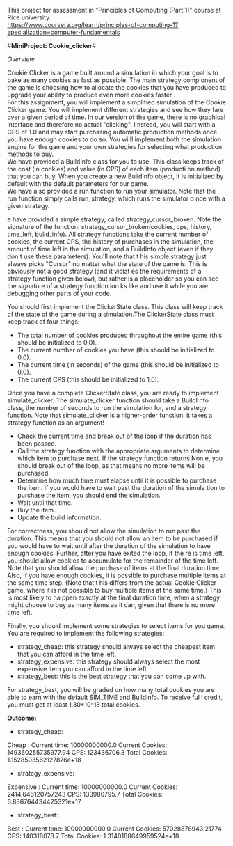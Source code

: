 This project for assessment in "Principles of Computing (Part 1)" course at Rice university.  
https://www.coursera.org/learn/principles-of-computing-1?specialization=computer-fundamentals  

#**MiniProject: Cookie_clicker**#  

*Overview*  

Cookie Clicker is a game built around a simulation in which your goal is to bake as many cookies as fast as possible. The main strategy comp
onent of the game is choosing how to allocate the cookies that you have produced to upgrade your ability to produce even more cookies faster
.   
For this assignment, you will implement a simplified simulation of the Cookie Clicker game. You will implement different strategies and see
how they fare over a given period of time. In our version of the game, there is no graphical interface and therefore no actual "clicking". I
nstead, you will start with a CPS of 1.0 and may start purchasing automatic production methods once you have enough cookies to do so. You wi
ll implement both the simulation engine for the game and your own strategies for selecting what production methods to buy.  
We have provided a BuildInfo class for you to use. This class keeps track of the cost (in cookies) and value (in CPS) of each item (producti
on method) that you can buy. When you create a new BuildInfo object, it is initialized by default with the default parameters for our game.  
We have also provided a run function to run your simulator. Note that the run function simply calls run_strategy, which runs the simulator o
nce with a given strategy.  

e have provided a simple strategy, called strategy_cursor_broken. Note the signature of the function: strategy_cursor_broken(cookies, cps,
history, time_left, build_info). All strategy functions take the current number of cookies, the current CPS, the history of purchases in the
 simulation, the amount of time left in the simulation, and a BuildInfo object (even if they don't use these parameters). You'll note that t
his simple strategy just always picks "Cursor" no matter what the state of the game is. This is obviously not a good strategy (and it violat
es the requirements of a strategy function given below), but rather is a placeholder so you can see the signature of a strategy function loo
ks like and use it while you are debugging other parts of your code.  


You should first implement the ClickerState class. This class will keep track of the state of the game during a simulation.The ClickerState class must keep track of four things:

- The total number of cookies produced throughout the entire game (this should be initialized to 0.0).
- The current number of cookies you have (this should be initialized to 0.0).
- The current time (in seconds) of the game (this should be initialized to 0.0).
- The current CPS (this should be initialized to 1.0).

Once you have a complete ClickerState class, you are ready to implement simulate_clicker. The simulate_clicker function should take a BuildI
nfo class, the number of seconds to run the simulation for, and a strategy function. Note that simulate_clicker is a higher-order function:
it takes a strategy function as an argument!

- Check the current time and break out of the loop if the duration has been passed.
- Call the strategy function with the appropriate arguments to determine which item to purchase next. If the strategy function returns Non
e, you should break out of the loop, as that means no more items will be purchased.
- Determine how much time must elapse until it is possible to purchase the item. If you would have to wait past the duration of the simula
tion to purchase the item, you should end the simulation.
- Wait until that time.
- Buy the item.
- Update the build information.  

For correctness, you should not allow the simulation to run past the duration. This means that you should not allow an item to be purchased
if you would have to wait until after the duration of the simulation to have enough cookies. Further, after you have exited the loop, if the
re is time left, you should allow cookies to accumulate for the remainder of the time left. Note that you should allow the purchase of items
 at the final duration time. Also, if you have enough cookies, it is possible to purchase multiple items at the same time step. (Note that t
his differs from the actual Cookie Clicker game, where it is not possible to buy multiple items at the same time.) This is most likely to ha
ppen exactly at the final duration time, when a strategy might choose to buy as many items as it can, given that there is no more time left.


Finally, you should implement some strategies to select items for you game. You are required to implement the following strategies:

- strategy_cheap: this strategy should always select the cheapest item that you can afford in the time left.
- strategy_expensive: this strategy should always select the most expensive item you can afford in the time left.
- strategy_best: this is the best strategy that you can come up with.

For strategy_best, you will be graded on how many total cookies you are able to earn with the default SIM_TIME and BuildInfo. To receive ful
l credit, you must get at least 1.30*10^18 total cookies.   

**Outcome:**

- strategy_cheap: 

Cheap : 
Current time: 10000000000.0
Current Cookies: 149360255735977.94
CPS: 123436706.3
Total Cookies: 1.1528593562127876e+18
   
- strategy_expensive: 

Expensive : 
Current time: 10000000000.0
Current Cookies: 2414.646120757243
CPS: 133980795.7
Total Cookies: 6.836764434425321e+17 
- strategy_best:  

Best : 
Current time: 10000000000.0
Current Cookies: 57028878943.21774
CPS: 140318078.7
Total Cookies: 1.3140188649959524e+18
